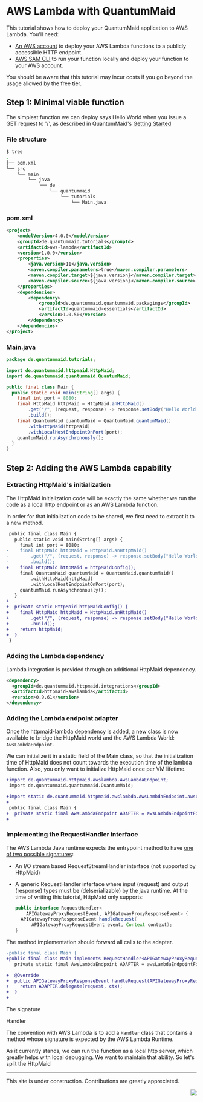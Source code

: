 # AWS Lambda with QuantumMaid

This tutorial shows how to deploy your QuantumMaid application to AWS Lambda. You'll need:

- [An AWS account](https://aws.amazon.com/premiumsupport/knowledge-center/create-and-activate-aws-account) to deploy your AWS Lambda functions to a publicly accessible HTTP endpoint.
- [AWS SAM CLI](https://docs.aws.amazon.com/serverless-application-model/latest/developerguide/serverless-sam-cli-install.html) to run your function locally and deploy your function to your AWS account.

You should be aware that this tutorial may incur costs if you go beyond the usage allowed by the free tier.

## Step 1: Minimal viable function

The simplest function we can deploy says Hello World when you issue a GET request to '/', as described in QuantumMaid's [Getting Started](https://quantummaid.de/docs/01_gettingstarted.html)

### File structure

```bash
$ tree
.
├── pom.xml
└── src
    └── main
        └── java
            └── de
                └── quantummaid
                    └── tutorials
                        └── Main.java
```

### pom.xml

```xml
<project>
    <modelVersion>4.0.0</modelVersion>
    <groupId>de.quantummaid.tutorials</groupId>
    <artifactId>aws-lambda</artifactId>
    <version>1.0.0</version>
    <properties>
        <java.version>11</java.version>
        <maven.compiler.parameters>true</maven.compiler.parameters>
        <maven.compiler.target>${java.version}</maven.compiler.target>
        <maven.compiler.source>${java.version}</maven.compiler.source>
    </properties>
    <dependencies>
        <dependency>
            <groupId>de.quantummaid.quantummaid.packagings</groupId>
            <artifactId>quantummaid-essentials</artifactId>
            <version>1.0.50</version>
        </dependency>
    </dependencies>
</project>
```

### Main.java

```java
package de.quantummaid.tutorials;

import de.quantummaid.httpmaid.HttpMaid;
import de.quantummaid.quantummaid.QuantumMaid;

public final class Main {
  public static void main(String[] args) {
    final int port = 8080;
    final HttpMaid httpMaid = HttpMaid.anHttpMaid()
        .get("/", (request, response) -> response.setBody("Hello World!"))
        .build();
    final QuantumMaid quantumMaid = QuantumMaid.quantumMaid()
        .withHttpMaid(httpMaid)
        .withLocalHostEndpointOnPort(port);
    quantumMaid.runAsynchronously();
  }
}
```

## Step 2: Adding the AWS Lambda capability

### Extracting HttpMaid's initialization

The HttpMaid initialization code will be exactly the same whether we run the code as a local http endpoint or as an AWS Lambda function.

In order for that initialization code to be shared, we first need to extract it to a new method.

```diff
 public final class Main {
   public static void main(String[] args) {
     final int port = 8080;
-    final HttpMaid httpMaid = HttpMaid.anHttpMaid()
-        .get("/", (request, response) -> response.setBody("Hello World!"))
-        .build();
+    final HttpMaid httpMaid = httpMaidConfig();
     final QuantumMaid quantumMaid = QuantumMaid.quantumMaid()
         .withHttpMaid(httpMaid)
         .withLocalHostEndpointOnPort(port);
     quantumMaid.runAsynchronously();
   }
+
+  private static HttpMaid httpMaidConfig() {
+    final HttpMaid httpMaid = HttpMaid.anHttpMaid()
+        .get("/", (request, response) -> response.setBody("Hello World!"))
+        .build();
+    return httpMaid;
+  }
 }

```

### Adding the Lambda dependency

Lambda integration is provided through an additional HttpMaid dependency.

```xml
<dependency>
  <groupId>de.quantummaid.httpmaid.integrations</groupId>
  <artifactId>httpmaid-awslambda</artifactId>
  <version>0.9.61</version>
</dependency>
```

### Adding the Lambda endpoint adapter

Once the httpmaid-lambda dependency is added, a new class is now available to bridge the HttpMaid world and the AWS Lambda World: `AwsLambdaEndpoint`.

We can initialize it in a static field of the Main class, so that the initialization time of HttpMaid does not count towards the execution time of the lambda function. Also, you only want to initialize HttpMaid once per VM lifetime.

```diff
+import de.quantummaid.httpmaid.awslambda.AwsLambdaEndpoint;
 import de.quantummaid.quantummaid.QuantumMaid;

+import static de.quantummaid.httpmaid.awslambda.AwsLambdaEndpoint.awsLambdaEndpointFor;
+
 public final class Main {
+  private static final AwsLambdaEndpoint ADAPTER = awsLambdaEndpointFor(httpMaidConfig());
+
```

### Implementing the RequestHandler interface

The AWS Lambda Java runtime expects the entrypoint method to have [one of two possible signatures](https://docs.aws.amazon.com/lambda/latest/dg/java-handler.html#java-handler-interfaces):

- An I/O stream based RequestStreamHandler interface (not supported by HttpMaid)
- A generic RequestHandler interface where input (request) and output (response) types must be (de)serializable) by the java runtime. At the time of writing this tutorial, HttpMaid only supports:

  ```java
  public interface RequestHandler<
      APIGatewayProxyRequestEvent, APIGatewayProxyResponseEvent> {
    APIGatewayProxyResponseEvent handleRequest(
        APIGatewayProxyRequestEvent event, Context context);
  }
  ```

The method implementation should forward all calls to the adapter.

```diff
-public final class Main {
+public final class Main implements RequestHandler<APIGatewayProxyRequestEvent, APIGatewayProxyResponseEvent> {
   private static final AwsLambdaEndpoint ADAPTER = awsLambdaEndpointFor(httpMaidConfig());

+  @Override
+  public APIGatewayProxyResponseEvent handleRequest(APIGatewayProxyRequestEvent request, Context ctx) {
+    return ADAPTER.delegate(request, ctx);
+  }
+
```

The signature

Handler

The convention with AWS Lambda is to add a `Handler` class that contains a method whose signature is expected by the AWS Lambda Runtime.

As it currently stands, we can run the function as a local http server, which greatly helps with local debugging. We want to maintain that ability. So let's split the HttpMaid

---

This site is under construction. Contributions are greatly appreciated.

<img src="../construction.png" align="right"/>
